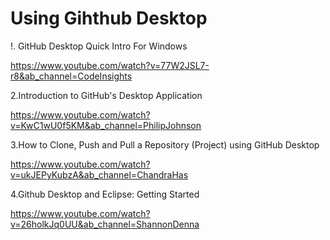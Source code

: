 # Using Gihthub Desktop


!. GitHub Desktop Quick Intro For Windows

https://www.youtube.com/watch?v=77W2JSL7-r8&ab_channel=CodeInsights

2.Introduction to GitHub's Desktop Application

https://www.youtube.com/watch?v=KwC1wU0f5KM&ab_channel=PhilipJohnson

3.How to Clone, Push and Pull a Repository (Project) using GitHub Desktop

https://www.youtube.com/watch?v=ukJEPyKubzA&ab_channel=ChandraHas

4.Github Desktop and Eclipse: Getting Started

https://www.youtube.com/watch?v=26holkJq0UU&ab_channel=ShannonDenna



